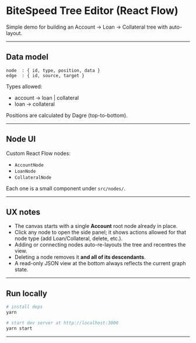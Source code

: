 # BiteSpeed Tree Editor (React Flow)

Simple demo for building an Account → Loan → Collateral tree with auto-layout.

---

## Data model

```
node  : { id, type, position, data }
edge  : { id, source, target }
```

Types allowed:

- account → loan | collateral
- loan → collateral

Positions are calculated by Dagre (top-to-bottom).

---

## Node UI

Custom React Flow nodes:

- `AccountNode`
- `LoanNode`
- `CollateralNode`

Each one is a small component under `src/nodes/`.

---

## UX notes

- The canvas starts with a single **Account** root node already in place.
- Click any node to open the side panel; it shows actions allowed for that node type (add Loan/Collateral, delete, etc.).
- Adding or connecting nodes auto-re-layouts the tree and recentres the view.
- Deleting a node removes it **and all of its descendants**.
- A read-only JSON view at the bottom always reflects the current graph state.

---

## Run locally

```bash
# install deps
yarn

# start dev server at http://localhost:3000
yarn start
```

---
